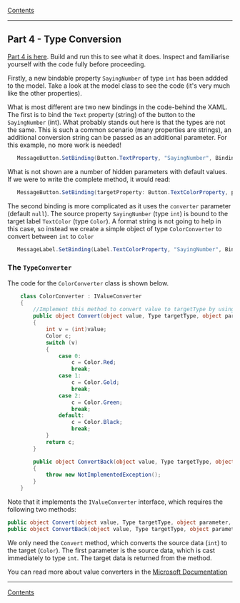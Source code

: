 [Contents](README.md)

----

## Part 4 - Type Conversion
[Part 4 is here](/code/Chapter2/Bindings/HelloBindings-04). Build and run this to see what it does. Inspect and familiarise yourself with the code fully before proceeding.

Firstly, a new bindable property `SayingNumber` of type `int` has been addded to the model. Take a look at the model class to see the code (it's very much like the other properties).

What is most different are two new bindings in the code-behind the XAML. The first is to bind the `Text` property (string) of the button to the `SayingNumber` (int). What probably stands out here is that the types are not the same. This is such a common scenario (many properties are strings), an additional conversion string can be passed as an additional parameter. For this example, no more work is needed!

```C#
   MessageButton.SetBinding(Button.TextProperty, "SayingNumber", BindingMode.OneWay, null, "Saying {0:d}");
```

What is not shown are a number of hidden parameters with default values. If we were to write the complete method, it would read:

```C#
   MessageButton.SetBinding(targetProperty: Button.TextColorProperty, path: "SayingNumber", mode: BindingMode.OneTime, converter: null, stringFormat: "Saying {0:d}");              )
```

The second binding is more complicated as it uses the `converter` parameter (default `null`). The source property `SayingNumber` (type `int`) is bound to the target label `TextColor` (type `Color`). A format string is not going to help in this case, so instead we create a simple object of type `ColorConverter` to convert between `int` to `Color`

```C#
   MessageLabel.SetBinding(Label.TextColorProperty, "SayingNumber", BindingMode.OneWay, new ColorConverter());
```

### The `TypeConverter` 
The code for the `ColorConverter` class is shown below. 

```C#
    class ColorConverter : IValueConverter
    {
        //Implement this method to convert value to targetType by using parameter and culture.
        public object Convert(object value, Type targetType, object parameter, CultureInfo culture)
        {
            int v = (int)value;
            Color c;
            switch (v)
            {
                case 0:
                    c = Color.Red;
                    break;
                case 1:
                    c = Color.Gold;
                    break;
                case 2:
                    c = Color.Green;
                    break;
                default:
                    c = Color.Black;
                    break;
            }
            return c;
        }

        public object ConvertBack(object value, Type targetType, object parameter, CultureInfo culture)
        {
            throw new NotImplementedException();
        }
    }
```    

Note that it implements the `IValueConverter` interface, which requires the following two methods:

```C#
public object Convert(object value, Type targetType, object parameter, CultureInfo culture); // int to Color
public object ConvertBack(object value, Type targetType, object parameter, CultureInfo culture); Color to int
```

We only need the `Convert` method, which converts the source data (`int`) to the target (`Color`). The first parameter is the source data, which is cast immediately to type `int`. The target data is returned from the method. 

You can read more about value converters in the [Microsoft Documentation](https://docs.microsoft.com/en-us/xamarin/xamarin-forms/app-fundamentals/data-binding/converters)


----

[Contents](README.md)
